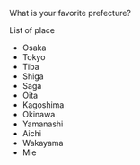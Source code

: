 What is your favorite prefecture?

List of place

- Osaka
- Tokyo
- Tiba
- Shiga
- Saga
- Oita
- Kagoshima
- Okinawa
- Yamanashi
- Aichi
- Wakayama
- Mie